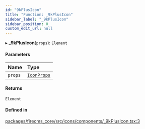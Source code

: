 ```yaml
---
id: "9kPlusIcon"
title: "Function: _9kPlusIcon"
sidebar_label: "_9kPlusIcon"
sidebar_position: 0
custom_edit_url: null
---
```


▸ **_9kPlusIcon**(`props`): `Element`

#### Parameters

| Name | Type |
| :------ | :------ |
| `props` | [`IconProps`](../types/IconProps.md) |

#### Returns

`Element`

#### Defined in

[packages/firecms_core/src/icons/components/_9kPlusIcon.tsx:3](https://github.com/FireCMSco/firecms/blob/d45f3739/packages/firecms_core/src/icons/components/_9kPlusIcon.tsx#L3)
